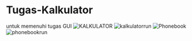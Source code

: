 # Tugas-Kalkulator
untuk memenuhi tugas GUI
![KALKULATOR](https://user-images.githubusercontent.com/44075596/55463974-55372700-5624-11e9-9774-66898c40235a.PNG)
![kalkulatorrun](https://user-images.githubusercontent.com/44075596/55464157-ab0bcf00-5624-11e9-9875-2b3c75bcb988.PNG)
![Phonebook](https://user-images.githubusercontent.com/44075596/55464166-afd08300-5624-11e9-9123-15a807f64386.PNG)
![phonebookrun](https://user-images.githubusercontent.com/44075596/55464179-b3fca080-5624-11e9-834a-f28404c23afe.PNG)

